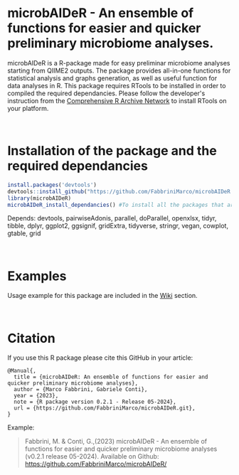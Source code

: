 # microbAIDeR - An ensemble of functions for easier and quicker preliminary microbiome analyses.

microbAIDeR is a R-package made for easy preliminar microbiome analyses starting from QIIME2 outputs. The package provides all-in-one functions for statistical analysis and graphs generation, as well as useful function for data analyses in R.
This package requires RTools to be installed in order to compiled the required dependancies. Please follow the developer's instruction from the [Comprehensive R Archive Network](https://cran.r-project.org/) to install RTools on your platform.

<br>

# Installation of the package and the required dependancies

```R
install.packages('devtools')
devtools::install_github("https://github.com/FabbriniMarco/microbAIDeR.git")
library(microbAIDeR)
microbAIDeR_install_dependancies() #To install all the packages that are necessary
```

Depends: devtools, pairwiseAdonis, parallel, doParallel, openxlsx, tidyr, tibble, dplyr, ggplot2, ggsignif, gridExtra, tidyverse, stringr, vegan, cowplot, gtable, grid

<br>

# Examples

Usage example for this package are included in the [Wiki](https://github.com/FabbriniMarco/microbAIDeR/wiki) section.

<br>

# Citation

If you use this R package please cite this GitHub in your article:

```
@Manual{,
  title = {microbAIDeR: An ensemble of functions for easier and quicker preliminary microbiome analyses},
  author = {Marco Fabbrini, Gabriele Conti},
  year = {2023},
  note = {R package version 0.2.1 - Release 05-2024},
  url = {https://github.com/FabbriniMarco/microbAIDeR.git},
}
```
Example: 
> Fabbrini, M. & Conti, G.,(2023) microbAIDeR - An ensemble of functions for easier and quicker preliminary microbiome analyses (v0.2.1 release 05-2024). Available on Github: https://github.com/FabbriniMarco/microbAIDeR/

